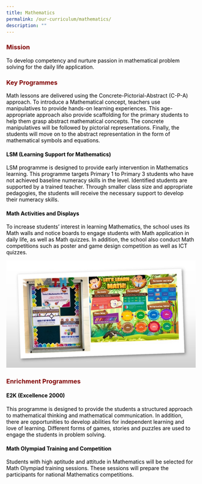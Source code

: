 ```yaml
---
title: Mathematics
permalink: /our-curriculum/mathematics/
description: ""
---
```

<h3 style="text-align: justify;"><strong><span style="color: #800000;">Mission</span></strong></h3>
<p><span style="color: #000000;">To develop competency and nurture passion in mathematical problem solving for the daily life application.</span></p>
<h3 style="text-align: justify;"><strong><span style="color: #800000;">Key Programmes</span></strong></h3>
<p><span style="color: #000000;">Math lessons are delivered using the Concrete-Pictorial-Abstract (C-P-A) approach. To introduce a Mathematical concept, teachers use manipulatives to provide hands-on learning experiences. This age-appropriate approach also provide scaffolding for the primary students to help them grasp abstract mathematical concepts. The concrete manipulatives will be followed by pictorial representations. Finally, the students will move on to the abstract representation in the form of mathematical symbols and equations.</span></p>
<h4><span style="color: #000000;"><strong>LSM (Learning Support for Mathematics)</strong></span></h4>
<p><span style="color: #000000;">LSM programme is designed to provide early intervention in Mathematics learning. This programme targets Primary 1 to Primary 3 students who have not achieved baseline numeracy skills in the level. Identified students are supported by a trained teacher. Through smaller class size and appropriate pedagogies, the students will receive the necessary support to develop their numeracy skills.</span></p>
<h4><strong><span style="color: #000000;">Math Activities and Displays</span></strong></h4>
<p><span style="color: #000000;">To increase students&rsquo; interest in learning Mathematics, the school uses its Math walls and notice boards to engage students with Math application in daily life, as well as Math quizzes. In addition, the school also conduct Math competitions such as poster and game design competition as well as ICT quizzes.</span></p>

![](/images/Mathematics.jpg)
<h3><strong><span style="color: #800000;">Enrichment Programmes</span></strong></h3>
<h4><span style="color: #000000;"><span style="color: #000000;"><strong>E2K (Excellence 2000)</strong></span></span></h4>
<p><span style="color: #000000;">This programme is designed to provide the students a structured approach to mathematical thinking and mathematical communication. In addition, there are opportunities to develop abilities for independent learning and love of learning. Different forms of games, stories and puzzles are used to engage the students in problem solving.</span></p>
<h4><strong><span style="color: #000000;">Math Olympiad Training and Competition</span></strong></h4>
<p><span style="color: #000000;">Students with high aptitude and attitude in Mathematics will be selected for Math Olympiad training sessions. These sessions will prepare the participants for national Mathematics competitions.</span></p>